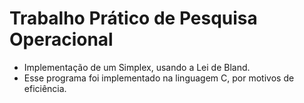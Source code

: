 # Trabalho Prático de Pesquisa Operacional

- Implementação de um Simplex, usando a Lei de Bland.
- Esse programa foi implementado na linguagem C, por motivos de eficiência.
